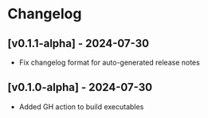 # Changelog

## [v0.1.1-alpha] - 2024-07-30

- Fix changelog format for auto-generated release notes

## [v0.1.0-alpha] - 2024-07-30

- Added GH action to build executables